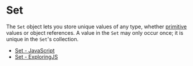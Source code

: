 # Set

The `Set` object lets you store unique values of any type, whether [primitive](https://developer.mozilla.org/en-US/docs/Glossary/Primitive) values or object references. A value in the `Set` may only occur once; it is unique in the `Set`'s collection.

- [Set - JavaScript](https://developer.mozilla.org/en-US/docs/Web/JavaScript/Reference/Global_Objects/Set)
- [Set - ExploringJS](https://exploringjs.com/impatient-js/ch_sets.html)

